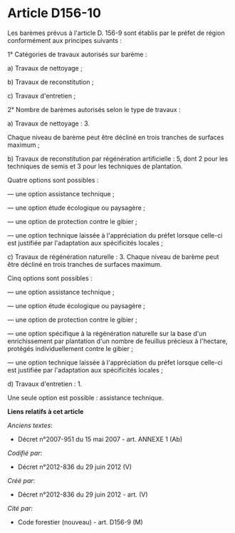 # Article D156-10

Les barèmes prévus à l'article D. 156-9 sont établis par le préfet de région conformément aux principes suivants : 

1° Catégories de travaux autorisés sur barème : 

a) Travaux de nettoyage ; 

b) Travaux de reconstitution ; 

c) Travaux d'entretien ; 

2° Nombre de barèmes autorisés selon le type de travaux : 

a) Travaux de nettoyage : 3. 

Chaque niveau de barème peut être décliné en trois tranches de surfaces maximum ; 

b) Travaux de reconstitution par régénération artificielle : 5, dont 2 pour les techniques de semis et 3 pour les techniques
de plantation. 

Quatre options sont possibles : 

― une option assistance technique ; 

― une option étude écologique ou paysagère ; 

― une option de protection contre le gibier ; 

― une option technique laissée à l'appréciation du préfet lorsque celle-ci est justifiée par l'adaptation aux spécificités
locales ; 

c) Travaux de régénération naturelle : 3. Chaque niveau de barème peut être décliné en trois tranches de surfaces maximum. 

Cinq options sont possibles : 

― une option assistance technique ; 

― une option étude écologique ou paysagère ; 

― une option de protection contre le gibier ; 

― une option spécifique à la régénération naturelle sur la base d'un enrichissement par plantation d'un nombre de feuillus
précieux à l'hectare, protégés individuellement contre le gibier ; 

― une option technique laissée à l'appréciation du préfet lorsque celle-ci est justifiée par l'adaptation aux spécificités
locales ; 

d) Travaux d'entretien : 1. 

Une seule option est possible : assistance technique.

**Liens relatifs à cet article**

_Anciens textes_:

  - Décret n°2007-951 du 15 mai 2007 - art. ANNEXE 1 (Ab)

_Codifié par_:

  - Décret n°2012-836 du 29 juin 2012 (V)

_Créé par_:

  - Décret n°2012-836 du 29 juin 2012 - art. (V)

_Cité par_:

  - Code forestier (nouveau) - art. D156-9 (M)
